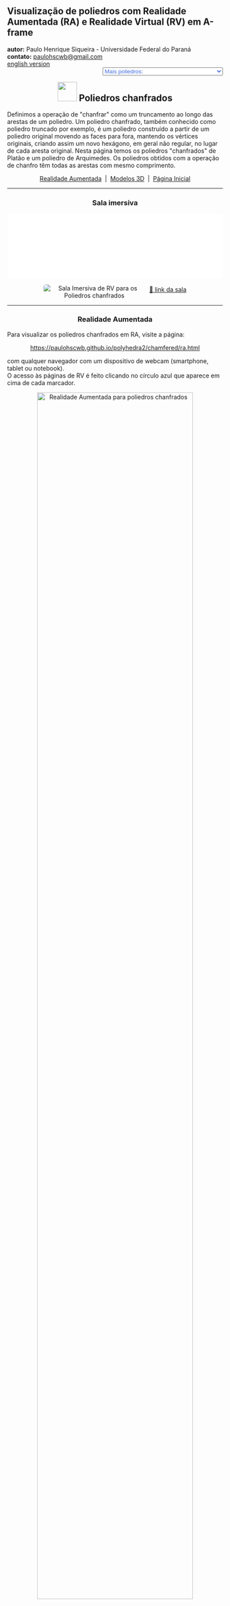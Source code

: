 <link rel="stylesheet" href="../../scripts/style.css">
<meta charset="utf-8">
<link rel="icon" type="image/png" href="../vr/salas/imagens/icone.png">
<h2>Visualização de poliedros com Realidade Aumentada (RA) e Realidade Virtual (RV) em A-frame</h2>
<b>autor:</b> Paulo Henrique Siqueira - Universidade Federal do Paraná
<br><b>contato:</b> <a href="#"> paulohscwb@gmail.com </a>
<br><a href="https://paulohscwb.github.io/polyhedra2/chamfered/">english version</a>
<form style="margin: 0 auto; float:right; text-align:right; width:100%; margin-bottom:15px;">
	<select id="url" onchange="urlHandler(this.value)" style="color:royalblue;">
		<option disabled selected>Mais poliedros:</option>
		<option value="../../ArchimedeanCatalanHulls/pt-br/">Cascos convexos de Arquimedes e Catalan</option>
		<option value="../../fractalplatonic/pt-br/">Fractais dos poliedros de Platão</option>
		<option value="../../fractalnonconvex/pt-br/">Fractais dos poliedros não convexos</option>
		<option value="../../fractalarchimedean/pt-br/">Fractais dos poliedros de Arquimedes</option>
		<option disabled value="../../chamfered/pt-br/">Poliedros chanfrados</option>
		<option value="../../propellor/pt-br/">Poliedros de hélice</option>
		<option value="../../diamonds/pt-br/">Poliedros de diamante</option>
		<option value="../../biscribed/pt-br/">Poliedros biscritos</option>
	</select>
</form>
<script>
function urlHandler(value) {                               
    window.location.assign(`${value}`);
}
</script>

<p id="p1"></p>
  <h2 align="center"><img src="../vr/salas/imagens/icone.png" style="margin-bottom:-10px" width="45"> Poliedros chanfrados</h2>
  Definimos a operação de "chanfrar" como um truncamento ao longo das arestas de um poliedro. Um poliedro chanfrado, também conhecido como poliedro truncado por exemplo, é um poliedro construído a partir de um poliedro original movendo as faces para fora, mantendo os vértices originais, criando assim um novo hexágono, em geral não regular, no lugar de cada aresta original. Nesta página temos os poliedros "chanfrados" de Platão e um poliedro de Arquimedes. Os poliedros obtidos com a operação de chanfro têm todas as arestas com mesmo comprimento.

 <p align="center"><a href="#ra">Realidade Aumentada</a><span>&nbsp;&nbsp;|&nbsp;&nbsp;</span><a href="#m3d">Modelos 3D</a><span>&nbsp;&nbsp;|&nbsp;&nbsp;</span><a href="../../pt-br/">Página Inicial</a></p>
<hr>
 <h3 align="center">Sala imersiva</h3>
  <div class="embed-container"><iframe width="100%" src="../sala.htm" title="Sala Imersiva dos Poliedros chanfrados" frameborder="0" loading="lazy"></iframe></div>
  <p align="center"><img align="middle" src="../../../cotadas/videos/chamfered.gif" style="max-width: 47%; border-radius:5px; margin-right:10px" loading="lazy" alt="Sala Imersiva de RV para os Poliedros chanfrados"/><a href="../sala.htm" target="_blank">&#x1f517; link da sala</a></p>
  <hr>
  <h3 id="ra" align="center">Realidade Aumentada</h3>
  Para visualizar os poliedros chanfrados em RA, visite a página:
<p align="center"><a href="../ra.html" class="raAR" target="_blank">https://paulohscwb.github.io/polyhedra2/chamfered/ra.html</a></p> 
com qualquer navegador com um dispositivo de webcam (smartphone, tablet ou notebook).
<br>O acesso às páginas de RV é feito clicando no círculo azul que aparece em cima de cada marcador.
<p align="center"><img style="border-radius:7px;" alt="Realidade Aumentada para poliedros chanfrados" src="../ar/example.jpg" width="85%"></p>
<p align="center"><img src="../ar/chamfered.gif" alt="Realidade Aumentada para poliedros chanfrados" style="max-width: 92%; border-radius:5px;" loading="lazy"/></p>
<hr>
<h3 id="m3d" align="center">Modelos 3D</h3>
<!-- <iframe width="560" height="315" style="max-width:100%" src="https://www.youtube.com/embed/videoseries?list=PLy0I_lGW8HxXlieaiv7p0PWdsNRWPbWRv" title="YouTube video player" frameborder="0" allow="accelerometer; autoplay; clipboard-write; encrypted-media; gyroscope; picture-in-picture; web-share" allowfullscreen></iframe> -->
<h4>1. Tetraedro chanfrado</h4>
<a href="../vr/ChamferedTetrahedron.htm" target="_blank" title="modelo 3D" class="fotoA"><img src="../ar/56A.png" class="foto" alt="Tetraedro chanfrado"></a><img src="../ar/56.png" class="qr">
 <br><br>Um tetraedro chanfrado, também conhecido como cubo truncado alternado, é um poliedro obtido chanfrando um tetraedro regular. Um tetraedro chanfrado equilátero pode ser construído pela escolha apropriada da relação de comprimento da aresta para chanframento.
 <br><br><br><b>Faces:</b> 4 triângulos equiláteros e 6 hexágonos simétricos | <b>Arestas:</b> 24 | <b>Vértices:</b> 16. <a href="https://mathworld.wolfram.com/topics/ChamferedPolyhedra.html" target="_blank">Mais sobre...</a>
<a href="../ra.html" class="raAR" title="Realidade aumentada" target="_blank"></a>
<hr>
<h4>2. Cubo chanfrado</h4>
<a href="../vr/ChamferedCube.htm" target="_blank" title="modelo 3D" class="fotoA"><img src="../ar/57A.png" class="foto" alt="Cubo chanfrado"></a><img src="../ar/57.png" class="qr">
 <br><br>Um cubo chanfrado, também chamado de dodecaedro rômbico truncado ou dodecaedro rômbico tetratruncado, é um poliedro obtido chanfrando um cubo. Um cubo chanfrado equilátero pode ser construído pela escolha apropriada da relação de comprimento da aresta para chanframento.
 <br><br><br><b>Faces:</b> 6 quadrados e 12 hexágonos simétricos | <b>Arestas:</b> 48 | <b>Vértices:</b> 32. <a href="https://mathworld.wolfram.com/topics/ChamferedPolyhedra.html" target="_blank">Mais sobre...</a>
<a href="../ra.html" class="raAR" title="Realidade aumentada" target="_blank"></a>
<hr> 
<h4>3. Octaedro chanfrado</h4>
<a href="../vr/ChamferedOctahedron.htm" target="_blank" title="modelo 3D" class="fotoA"><img src="../ar/58A.png" class="foto" alt="Octaedro chanfrado"></a><img src="../ar/58.png" class="qr">
 <br><br>Um octaedro chanfrado, também chamado de dodecaedro rômbico tritruncado, é um poliedro obtido chanfrando um octaedro regular. Um octaedro chanfrado equilátero pode ser construído pela escolha apropriada da relação de comprimento da aresta para chanframento.
 <br><br><br><b>Faces:</b> 8 triângulos equiláteros e 12 hexágonos simétricos | <b>Arestas:</b> 48 | <b>Vértices:</b> 30. <a href="https://mathworld.wolfram.com/topics/ChamferedPolyhedra.html" target="_blank">Mais sobre...</a>
<a href="../ra.html" class="raAR" title="Realidade aumentada" target="_blank"></a>
<hr>
<h4>4. Icosaedro chanfrado</h4>
<a href="../vr/ChamferedIcosahedron.htm" target="_blank" title="modelo 3D" class="fotoA"><img src="../ar/59A.png" class="foto" alt="Icosaedro chanfrado"></a><img src="../ar/59.png" class="qr">
  <br><br>Um icosaedro chanfrado, também chamado de triacontaedro rômbico tritruncado, é um poliedro obtido chanfrando um icosaedro regular. Um icosaedro chanfrado equilátero pode ser construído pela escolha apropriada da relação de comprimento da aresta para chanframento.
 <br><br><br><b>Faces:</b> 20 triângulos equiláteros e 30 hexágonos simétricos | <b>Arestas:</b> 120 | <b>Vértices:</b> 72. <a href="https://mathworld.wolfram.com/topics/ChamferedPolyhedra.html" target="_blank">Mais sobre...</a>
<a href="../ra.html" class="raAR" title="Realidade aumentada" target="_blank"></a>
<hr>
<h4>5. Dodecaedro chanfrado</h4>
<a href="../vr/ChamferedDodecahedron.htm" target="_blank" title="modelo 3D" class="fotoA"><img src="../ar/60A.png" class="foto" alt="Dodecaedro chanfrado"></a><img src="../ar/60.png" class="qr">
  <br><br>Um dodecaedro chanfrado, também chamado de triacontaedro rômbico truncado ou triacontaedro rômbico pentatruncado, é um poliedro obtido chanfrando um dodecaedro regular. Um dodecaedro chanfrado equilátero pode ser construído pela escolha apropriada da relação de comprimento da aresta para chanframento.
 <br><br><br><b>Faces:</b> 12 pentágonos regulares e 30 hexágonos simétricos | <b>Arestas:</b> 120 | <b>Vértices:</b> 80. <a href="https://mathworld.wolfram.com/topics/ChamferedPolyhedra.html" target="_blank">Mais sobre...</a>
<a href="../ra.html" class="raAR" title="Realidade aumentada" target="_blank"></a>
<hr>
<h4>6. Icosaedro truncado chanfrado</h4>
<a href="../vr/ChamferedTruncatedIcosahedron.htm" target="_blank" title="modelo 3D" class="fotoA"><img src="../ar/61A.png" class="foto" alt="Icosaedro truncado chanfrado"></a><img src="../ar/61.png" class="qr">
 <br><br>Um icosaedro truncado chanfrado é um poliedro obtido chanfrando um icosaedro truncado regular. Um icosaedro truncado chanfrado equilátero pode ser construído pela escolha apropriada da relação de comprimento da borda para chanframento.
 <br><br><br><b>Faces:</b> 12 pentágonos regulares, 20 hexágonos regulares e 90 hexágonos simétricos | <b>Arestas:</b> 360 | <b>Vértices:</b> 240. <a href="https://mathworld.wolfram.com/topics/ChamferedPolyhedra.html" target="_blank">Mais sobre...</a>
<a href="../ra.html" class="raAR" title="Realidade aumentada" target="_blank"></a>
<p class="topop"><a href="#p1" class="topo">voltar ao topo</a></p>
<hr>

<br><a rel="license" href="http://creativecommons.org/licenses/by-nc-nd/4.0/"><img alt="Licença Creative Commons" style="border-width:0" src="https://i.creativecommons.org/l/by-nc-nd/4.0/88x31.png" loading="lazy"/></a><br /><span xmlns:dct="http://purl.org/dc/terms/" property="dct:title">Chamfered polyhedra - Visualization of polyhedra with Augmented Reality and Virtual Reality</span> de <a xmlns:cc="http://creativecommons.org/ns#" href="https://paulohscwb.github.io/polyhedra2/chamfered/pt-br/" property="cc:attributionName" rel="cc:attributionURL">Paulo Henrique Siqueira</a> está licenciado com uma Licença <a rel="license" href="http://creativecommons.org/licenses/by-nc-nd/4.0/">Creative Commons Atribuição-NãoComercial-SemDerivações 4.0 Internacional</a>.

<h4>Como citar este trabalho:</h4> 
<p>Siqueira, P.H., "Chamfered polyhedra - Visualization of polyhedra with Augmented Reality and Virtual Reality". Disponível em: <https://paulohscwb.github.io/polyhedra2/chamfered/pt-br/>, Novembro de 2023.</p>
<!--<a target="_blank" href="https://doi.org/10.5281/zenodo.8272770"><img src="https://zenodo.org/badge/DOI/10.5281/zenodo.8272770.svg" alt="DOI"></a>-->
<br><br><b>Referências:</b>
<br>Weisstein, Eric W. "Archimedean Solid" From MathWorld-A Wolfram Web Resource. <a href="http://mathworld.wolfram.com/ArchimedeanSolid.html" target="_blank">http://mathworld.wolfram.com/ArchimedeanSolid.html</a>
<br>Weisstein, Eric W. "Platonic Solid" From MathWorld-A Wolfram Web Resource. <a href="http://mathworld.wolfram.com/PlatonicSolid.html" target="_blank">http://mathworld.wolfram.com/PlatonicSolid.html</a>
<br>Weisstein, Eric W. "Archimedean Dual" From MathWorld-A Wolfram Web Resource. <a href="https://mathworld.wolfram.com/ArchimedeanDual.html" target="_blank">https://mathworld.wolfram.com/ArchimedeanDual.html</a>
<br>Weisstein, Eric W. "Uniform Polyhedron." From MathWorld--A Wolfram Web Resource. <a href="https://mathworld.wolfram.com/UniformPolyhedron.html" target="_blank">https://mathworld.wolfram.com/UniformPolyhedron.html</a>
<br>Wikipedia <a href="https://en.wikipedia.org/wiki/Archimedean_solid" target="_blank">https://en.wikipedia.org/wiki/Archimedean_solid</a>
<br>Wikipedia <a href="https://en.wikipedia.org/wiki/en.wikipedia.org/wiki/Platonic_solid" target="_blank">https://en.wikipedia.org/wiki/Platonic_solid</a>
<br>McCooey, David I. "Visual Polyhedra". <a href="http://dmccooey.com/polyhedra/" target="_blank">http://dmccooey.com/polyhedra/</a>
